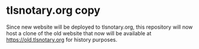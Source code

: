 # tlsnotary.org copy

Since new website will be deployed to tlsnotary.org, this repository will now host a clone of the old website that now will be available at https://old.tlsnotary.org for history purposes.
